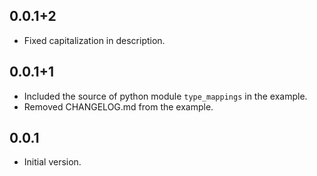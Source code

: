 ## 0.0.1+2

- Fixed capitalization in description.

## 0.0.1+1

- Included the source of python module `type_mappings` in the example.
- Removed CHANGELOG.md from the example.

## 0.0.1

- Initial version.
